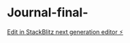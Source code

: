 # Journal-final-

[Edit in StackBlitz next generation editor ⚡️](https://stackblitz.com/~/github.com/dima-kg/Journal-final-)